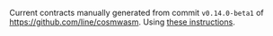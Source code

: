 Current contracts manually generated from commit `v0.14.0-beta1`
of https://github.com/line/cosmwasm. Using
[these instructions](https://github.com/line/cosmwasm/tree/v0.14.0-0.4.0/contracts/README.md#optimized-builds).
